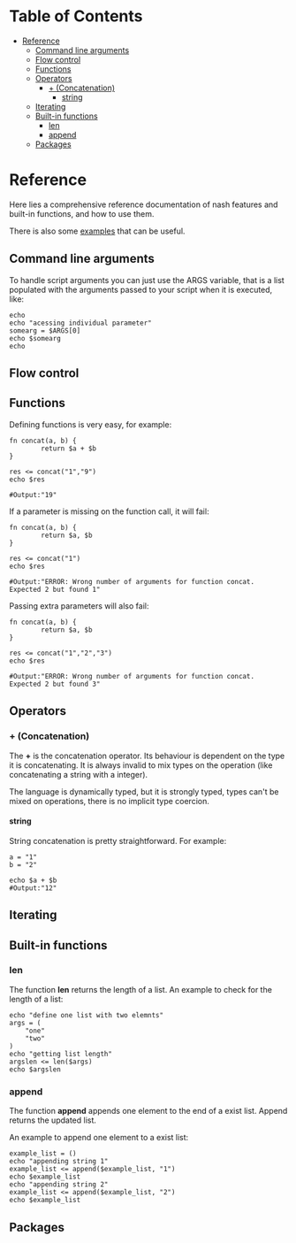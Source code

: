 <!-- mdtocstart -->
# Table of Contents

- [Reference](#reference)
    - [Command line arguments](#command-line-arguments)
    - [Flow control](#flow-control)
    - [Functions](#functions)
    - [Operators](#operators)
        - [+ (Concatenation)](#-concatenation)
            - [string](#string)
    - [Iterating](#iterating)
    - [Built-in functions](#builtin-functions)
        - [len](#len)
        - [append](#append)
    - [Packages](#packages)
<!-- mdtocend -->

# Reference

Here lies a comprehensive reference documentation of nash
features and built-in functions, and how to use them.

There is also some [examples](./examples) that can be useful.


## Command line arguments

To handle script arguments you can just use the ARGS variable,
that is a list populated with the arguments passed to your script
when it is executed, like:

```nash
echo
echo "acessing individual parameter"
somearg = $ARGS[0]
echo $somearg
echo
```

## Flow control

## Functions

Defining functions is very easy, for example:

```nash
fn concat(a, b) {
        return $a + $b
}

res <= concat("1","9")
echo $res

#Output:"19"
```

If a parameter is missing on the function call,
it will fail:

```nash
fn concat(a, b) {
        return $a, $b
}

res <= concat("1")
echo $res

#Output:"ERROR: Wrong number of arguments for function concat. Expected 2 but found 1"
```

Passing extra parameters will also fail:

```nash
fn concat(a, b) {
        return $a, $b
}

res <= concat("1","2","3")
echo $res

#Output:"ERROR: Wrong number of arguments for function concat. Expected 2 but found 3"
```

## Operators

### + (Concatenation)

The **+** is the concatenation operator. Its behaviour
is dependent on the type it is concatenating. It
is always invalid to mix types on the operation
(like concatenating a string with a integer).

The language is dynamically typed, but it is strongly
typed, types can't be mixed on operations, there is no
implicit type coercion.

#### string

String concatenation is pretty straightforward.
For example:

```nash
a = "1"
b = "2"

echo $a + $b
#Output:"12"
```

## Iterating

## Built-in functions

### len

The function **len** returns the length of a list.
An example to check for the length of a list:

```
echo "define one list with two elemnts"
args = (
    "one"
    "two"
)
echo "getting list length"
argslen <= len($args)
echo $argslen
```

### append

The function **append** appends one element to the end of a exist list.
Append returns the updated list.

An example to append one element to a exist list:

```
example_list = ()
echo "appending string 1"
example_list <= append($example_list, "1")
echo $example_list
echo "appending string 2"
example_list <= append($example_list, "2")
echo $example_list
```

## Packages
